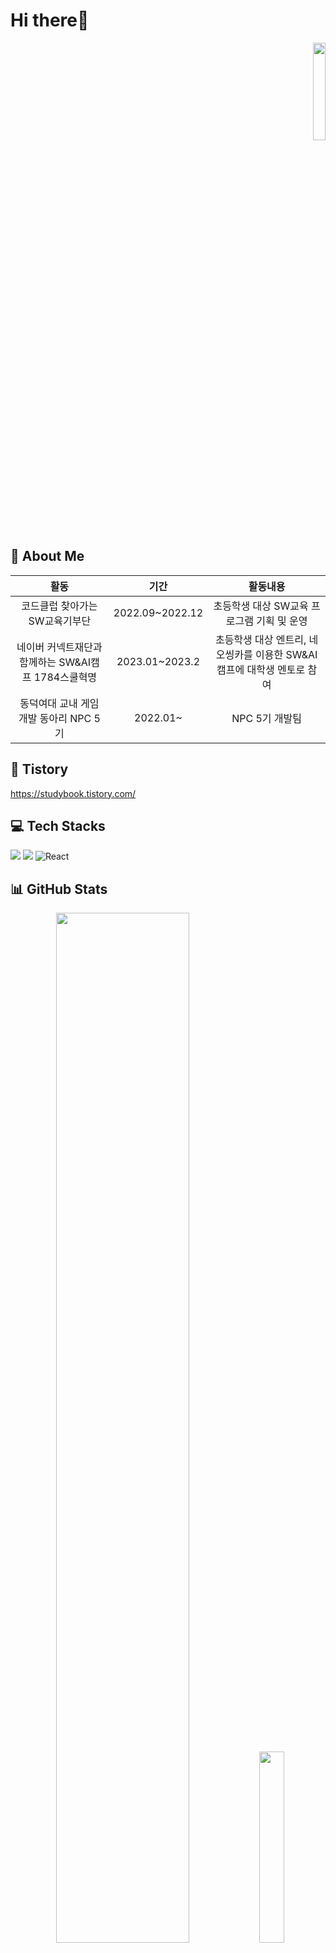 # Hi there👋
<p align="right">  
<a href="https://hits.seeyoufarm.com"><img width="20%" src="https://hits.seeyoufarm.com/api/count/incr/badge.svg?url=https%3A%2F%2Fgithub.com%2Fjpg723&count_bg=%23F76B92&title_bg=%23282A36&icon=github.svg&icon_color=%23FFFFFF&title=%EB%B0%A9%EB%AC%B8%EC%9E%90+%EC%88%98&edge_flat=false"/></a>
</p>

## 💁‍ About Me
|**활동**|**기간**|**활동내용**|
|:---:|:---:|:---:|
|코드클럽 찾아가는 SW교육기부단|2022.09~2022.12|초등학생 대상 SW교육 프로그램 기획 및 운영|
|네이버 커넥트재단과 함께하는 SW&AI캠프 1784스쿨혁명|2023.01~2023.2|초등학생 대상 엔트리, 네오씽카를 이용한 SW&AI 캠프에 대학생 멘토로 참여|
|동덕여대 교내 게임 개발 동아리 NPC 5기|2022.01~|NPC 5기 개발팀|

## 📖 Tistory
https://studybook.tistory.com/

## 💻 Tech Stacks
<img src="https://img.shields.io/badge/Java-007396?style=flat-square&logo=JAVA&logoColor=white"/> <img src="https://img.shields.io/badge/C-A8B9CC?style=flat-square&logo=C&logoColor=white"/> ![React](http://img.shields.io/badge/-React-20232a?style=flat-square&logo=React)

## 📊 GitHub Stats
<p align="center">
<img src="https://github-readme-stats.vercel.app/api?username=jpg723&show_icons=true&theme=dracula" width = "65%">
<img src="https://github-readme-stats.vercel.app/api/top-langs/?username=jpg723" width="28%">
</p>
